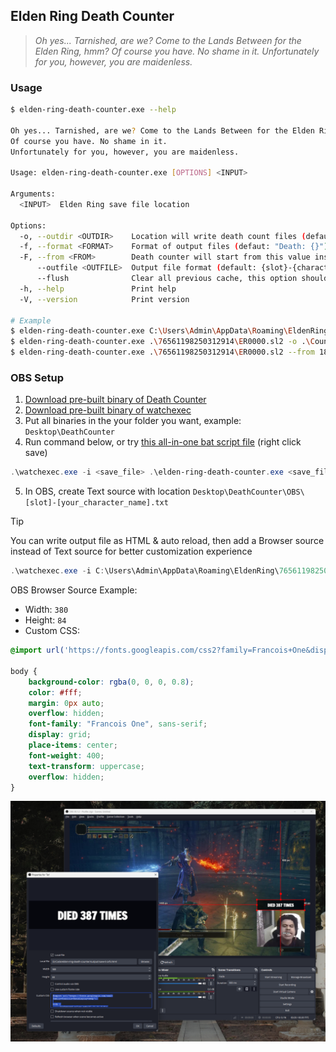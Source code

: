 ## Elden Ring Death Counter

> *Oh yes... Tarnished, are we? Come to the Lands Between for the Elden Ring, hmm?*
> *Of course you have. No shame in it.*
> *Unfortunately for you, however, you are maidenless.*

### Usage

```bash
$ elden-ring-death-counter.exe --help

Oh yes... Tarnished, are we? Come to the Lands Between for the Elden Ring, hmm?
Of course you have. No shame in it.
Unfortunately for you, however, you are maidenless.

Usage: elden-ring-death-counter.exe [OPTIONS] <INPUT>

Arguments:
  <INPUT>  Elden Ring save file location

Options:
  -o, --outdir <OUTDIR>    Location will write death count files (default: "output") [default: output]
  -f, --format <FORMAT>    Format of output files (defaut: "Death: {}"), where {} will be replaced by the death count [default: "Death: {}"]
  -F, --from <FROM>        Death counter will start from this value instead of counting total character death
      --outfile <OUTFILE>  Output file format (default: {slot}-{character_name}.txt) [default: {slot}-{character_name}.txt]
 	  --flush              Clear all previous cache, this option should be using standalone
  -h, --help               Print help
  -V, --version            Print version

# Example
$ elden-ring-death-counter.exe C:\Users\Admin\AppData\Roaming\EldenRing\76561198250312914\ER0000.sl2
$ elden-ring-death-counter.exe .\76561198250312914\ER0000.sl2 -o .\Counter # output to `Counter` folder
$ elden-ring-death-counter.exe .\76561198250312914\ER0000.sl2 --from 183 -f "I death {} times since this morning" -o .\OBS # count from 183 with my customized format
```

### OBS Setup

1. [Download pre-built binary of Death Counter][download]
2. [Download pre-built binary of watchexec][watchexec]
3. Put all binaries in the your folder you want, example: `Desktop\DeathCounter`
4. Run command below, or try [this all-in-one bat script file][aio] (right click save)
```powershell
.\watchexec.exe -i <save_file> .\elden-ring-death-counter.exe <save_file> -o .\OBS
```
5. In OBS, create Text source with location `Desktop\DeathCounter\OBS\[slot]-[your_character_name].txt`

[aio]: https://raw.githubusercontent.com/monodyle/elden-ring-death-counter/8a8449432d30756561d9028fa578816bd0af4f6c/scripts/death-counter.bat
[download]: https://github.com/monodyle/elden-ring-death-counter/releases/latest
[watchexec]: https://github.com/watchexec/watchexec/releases/latest

> [!TIP]
> You can write output file as HTML & auto reload, then add a Browser source instead of Text source for better customization experience
> ```powershell
> .\watchexec.exe -i C:\Users\Admin\AppData\Roaming\EldenRing\76561198250312914\ER0000.sl2 ".\elden-ring-death-counter.exe C:\Users\Admin\AppData\Roaming\EldenRing\76561198250312914\ER0000.sl2 --outfile 'save-{slot}-{character_name}.html' --format '<h1>Today I died {} times</h1><script>setTimeout(() => window.location.reload(), 1000)</script>'"
> ```

OBS Browser Source Example:

- Width: `380`
- Height: `84`
- Custom CSS:
```css
@import url('https://fonts.googleapis.com/css2?family=Francois+One&display=swap');

body {
	background-color: rgba(0, 0, 0, 0.8);
	color: #fff;
	margin: 0px auto;
	overflow: hidden;
	font-family: "Francois One", sans-serif;
	display: grid;
	place-items: center;
	font-weight: 400;
	text-transform: uppercase;
	overflow: hidden;
}
```

![](example.png)
